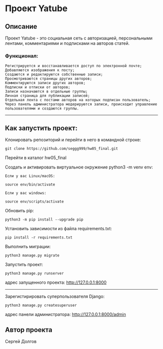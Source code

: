 # Проект Yatube
## Описание

Проект Yatube - это социальная сеть с авторизацией, персональными лентами, комментариями и подписками на авторов статей.

### Функционал:

    Регистрируется и восстанавливается доступ по электронной почте;
    Добавляются изображения к посту;
    Создаются и редактируются собственные записи;
    Просмотриваются страницы других авторов;
    Комментируются записи других авторов;
    Подписки и отписки от авторов;
    Записи назначаются в отдельные группы;
    Личная страница для публикации записей;
    Отдельная лента с постами авторов на которых подписан пользователь;
    Через панель администратора модерируются записи, происходит управление пользователями и создаются группы.
    
-------
## Как запустить проект:

Клонировать репозиторий и перейти в него в командной строке:

`
git clone https://github.com/seggg999/hw05_final.git
`

Перейти в каталог hw05_final

Cоздать и активировать виртуальное окружение python3 -m venv env:

    Если у вас Linux/macOS:
    
`
    source env/bin/activate
`

    Если у вас windows:
`
    source env/scripts/activate
`

Обновить pip:

`
python3 -m pip install --upgrade pip
`

Установить зависимости из файла requirements.txt:

`
pip install -r requirements.txt
`

Выполнить миграции:

`
python3 manage.py migrate
`

Запустить проект:

`
python3 manage.py runserver
`

адрес запущенного проекта: http://127.0.0.1:8000

-----

Зарегистирировать суперпользователя Django:

`
python3 manage.py createsuperuser
`

адрес панели администратора: http://127.0.0.1:8000/admin

## Автор проекта

Сергей Долгов
